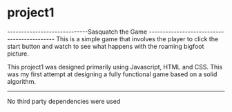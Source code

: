 # project1
-----------------------------Sasquatch the Game --------------------------------------------
This is a simple game that involves the player to click the start button and watch to
see what happens with the roaming bigfoot picture.


This project1 was designed primarily using Javascript, HTML and CSS. This was my first attempt at 
designing a fully functional game based on a solid algorithm. 

********************************************************************************************

No third party dependencies were used